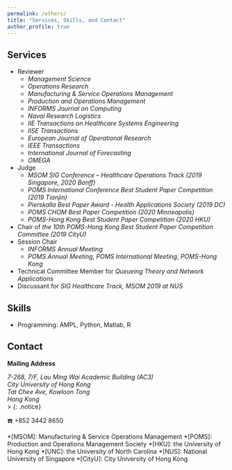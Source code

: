 ```yaml
---
permalink: /others/
title: "Services, Skills, and Contact"
author_profile: true
---
```


## Services

* Reviewer
  * _Management Science_
  * _Operations Research_
  * _Manufacturing & Service Operations Management_
  * _Production and Operations Management_
  * _INFORMS Journal on Computing_
  * _Naval Research Logistics_
  * _IIE Transactions on Healthcare Systems Engineering_
  * _IISE Transactions_
  * _European Journal of Operational Research_
  * _IEEE Transactions_
  * _International Journal of Forecasting_
  * _OMEGA_
* Judge
  * _MSOM SIG Conference – Healthcare Operations Track (2019 Singapore, 2020 Banff)_
  * _POMS International Conference Best Student Paper Competition (2019 Tianjin)_
  * _Pierskalla Best Paper Award - Health Applications Society (2019 DC)_
  * _POMS CHOM Best Paper Competition (2020 Minneapolis)_
  * _POMS-Hong Kong Best Student Paper Competition (2020 HKU)_
* Chair of _the 10th POMS-Hong Kong Best Student Paper Competition Committee (2019 CityU)_
* Session Chair
  * _INFORMS Annual Meeting_
  * _POMS Annual Meeting_, _POMS International Meeting_, _POMS-Hong Kong_
* Technical Committee Member for _Queueing Theory and Network Applications_
* Discussant for _SIG Healthcare Track, MSOM 2019 at NUS_

## Skills

* Programming: AMPL, Python, Matlab, R


## Contact
**Mailing Address**<br />
<address>
  7-268, 7/F, Lau Ming Wai Academic Building (AC3)<br /> City University of Hong Kong<br /> Tat Chee Ave, Kowloon Tong <br /> Hong Kong
</address>
> {: .notice}

:phone: +852 3442 8650

*[MSOM]: Manufacturing & Service Operations Management
*[POMS]: Production and Operations Management Society
*[HKU]: the University of Hong Kong
*[UNC]: the University of North Carolina
*[NUS]: National University of Singapore
*[CityU]: City University of Hong Kong
